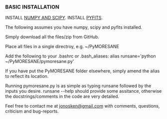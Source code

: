 ### BASIC INSTALLATION

INSTALL [NUMPY AND SCIPY](http://www.scipy.org/install.html). 
INSTALL [PYFITS](http://www.stsci.edu/institute/software_hardware/pyfits/Download).

The following assumes you have numpy, scipy and pyfits installed.

Simply download all the files/zip from GitHub.

Place all files in a single directroy, e.g. ~/PyMORESANE

Add the following to your .bashrc or .bash_aliases:
alias runsane='python ~/PyMORESANE/pymoresane.py'

If you have put the PyMORESANE folder elsewhere, simply amend the alias to reflect its location.

Running pymoresane.py is as simple as typing runsane followed by the inputs you desire. runsane --help should provide some assitance, otherwise the docstrings/comments in the code are very detailed.

Feel free to contact me at jonosken@gmail.com with comments, questions, criticism and bug-reports. 




